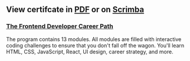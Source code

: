 ## View certifcate in [PDF](https://github.mndev.eu/Certificates/blob/main/Scrimba/The%20Frontend%20Developer%20Career%20Path/CERTIFICATE%20OF%20COMPLETION%20-%20The%20Frontend%20Developer%20Career%20Path.pdf) or on [Scrimba](https://scrimba.com/certificate/uMDvNVUG/gfrontend)

### [The Frontend Developer Career Path](https://scrimba.com/learn/frontend)

The program contains 13 modules. All modules are filled with interactive coding challenges to ensure that you don't fall off the wagon. You'll learn HTML, CSS, JavaScript, React, UI design, career strategy, and more.
